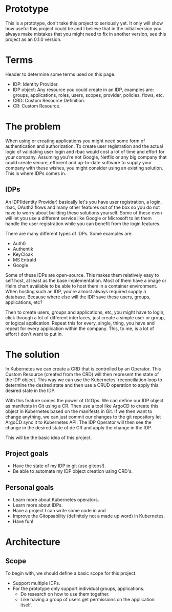 # Prototype
This is a prototype, don't take this project to seriously yet.
It only will show how useful this project could be and I believe that in the initial version you always make mistakes that you might need to fix in another version, see this project as an 0.1.0 version.

# Terms
Header to determine some terms used on this page.
- IDP: Identity Provider.
- IDP object: Any resource you could create in an IDP, examples are: groups, applications, roles, users, scopes, provider, policies, flows, etc. 
- CRD: Custom Resource Definition.
- CR: Custom Resource.

# The problem
When using or creating applications you might need some form of authentication and authorization. To create user registration and the actual logic of validating user login and rbac would cost a lot of time and effort for your company. Assuming you're not Google, Netflix or any big company that could create secure, efficient and up-to-date software to supply your company with these wishes, you might consider using an existing solution. This is where IDPs comes in.

## IDPs
An IDP(Identity Provider) basically let's you have user registration, a login, rbac, OAuth2 flows and many other features out of the box so you do not have to worry about building these solutions yourself. Some of these even will let you use a different service like Google or Microsoft to let them handle the user registration while you can benefit from the login features. 

There are many different types of IDPs. Some examples are:
- Auth0
- Authentik
- KeyCloak
- MS EntraId
- Google

Some of these IDPs are open-source. This makes them relatively easy to self host, at least as the base implementation. Most of them have a image or Helm chart available to be able to host them in a container environment. When hosting such an IDP, you're almost always required supply a database. Because where else will the IDP save these users, groups, applications, etc?

Then to create users, groups and applications, etc, you might have to login, click through a lot of different interfaces, just create a simple user or group, or logical application. Repeat this for every, single, thing, you have and repeat for every application within the company. This, to me, is a lot of effort I don't want to put in.

# The solution
In Kubernetes we can create a CRD that is controlled by an Operator. This Custom Resource (created from the CRD) will then represent the state of the IDP object. This way we can use the Kubernetes' reconciliation loop to determine the desired state and then use a CRUD operation to apply this desired state in the IDP.

With this feature comes the power of GitOps. We can define our IDP object as manifests in Git using a CR. Then use a tool like ArgoCD to create this object in Kubernetes based on the manifests in Git. If we then want to change anything, we can just commit our changes to the git repository let ArgoCD sync it to Kubernetes API. The IDP Operator will then see the change in the desired state of de CR and apply the change in the IDP.

This will be the basic idea of this project.

## Project goals
- Have the state of my IDP in git (use gitops!).
- Be able to automate my IDP object creation using CRD's.

## Personal goals
- Learn more about Kubernetes operators.
- Learn more about IDPs.
- Have a project I can write some code in and 
- Improve the Gitopsability (definitely not a made up word) in Kubernetes.
- Have fun!

# Architecture

## Scope
To begin with, we should define a basic scope for this project.

- Support multiple IDPs.
- For the prototype only support individual groups, applications.
    - Do research on how to use them together.
    - Like having a group of users get permissions on the application itself.
    